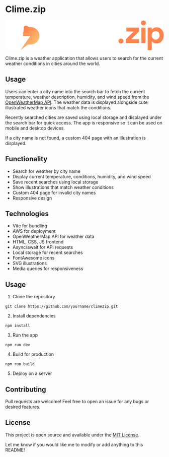# Clime.zip

<img src="https://raw.githubusercontent.com/ecthelionvi/Images/main/Clime.png" alt="Clime">

Clime.zip is a weather application that allows users to search for the current weather conditions in cities around the world. 

## Usage

Users can enter a city name into the search bar to fetch the current temperature, weather description, humidity, and wind speed from the [OpenWeatherMap API](https://openweathermap.org/api). The weather data is displayed alongside cute illustrated weather icons that match the conditions.

Recently searched cities are saved using local storage and displayed under the search bar for quick access. The app is responsive so it can be used on mobile and desktop devices.

If a city name is not found, a custom 404 page with an illustration is displayed.

## Functionality

- Search for weather by city name
- Display current temperature, conditions, humidity, and wind speed
- Save recent searches using local storage
- Show illustrations that match weather conditions
- Custom 404 page for invalid city names
- Responsive design

## Technologies

- Vite for bundling 
- AWS for deployment
- OpenWeatherMap API for weather data
- HTML, CSS, JS frontend
- Async/await for API requests
- Local storage for recent searches
- FontAwesome icons
- SVG illustrations
- Media queries for responsiveness

## Usage

1. Clone the repository
```
git clone https://github.com/yourname/climezip.git
```

2. Install dependencies
```
npm install
```

3. Run the app
```
npm run dev
```

4. Build for production
```
npm run build
```

5. Deploy on a server

## Contributing

Pull requests are welcome! Feel free to open an issue for any bugs or desired features.

## License 

This project is open source and available under the [MIT License](LICENSE).

Let me know if you would like me to modify or add anything to this README!